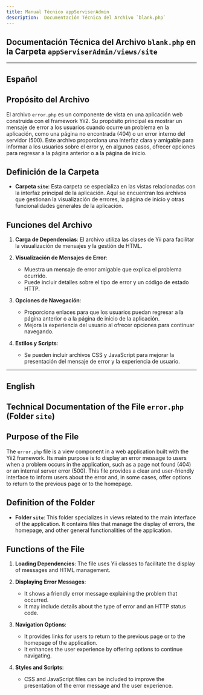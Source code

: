 ```yaml
---
title: Manual Técnico appServiserAdmin
description:  Documentación Técnica del Archivo `blank.php`
---
```


## Documentación Técnica del Archivo `blank.php` en la Carpeta `appServiserAdmin/views/site`

---

## Español

## Propósito del Archivo
El archivo `error.php` es un componente de vista en una aplicación web construida con el framework Yii2. Su propósito principal es mostrar un mensaje de error a los usuarios cuando ocurre un problema en la aplicación, como una página no encontrada (404) o un error interno del servidor (500). Este archivo proporciona una interfaz clara y amigable para informar a los usuarios sobre el error y, en algunos casos, ofrecer opciones para regresar a la página anterior o a la página de inicio.

## Definición de la Carpeta
- **Carpeta `site`**: Esta carpeta se especializa en las vistas relacionadas con la interfaz principal de la aplicación. Aquí se encuentran los archivos que gestionan la visualización de errores, la página de inicio y otras funcionalidades generales de la aplicación.

## Funciones del Archivo
1. **Carga de Dependencias**: El archivo utiliza las clases de Yii para facilitar la visualización de mensajes y la gestión de HTML.
  
2. **Visualización de Mensajes de Error**: 
   - Muestra un mensaje de error amigable que explica el problema ocurrido.
   - Puede incluir detalles sobre el tipo de error y un código de estado HTTP.

3. **Opciones de Navegación**: 
   - Proporciona enlaces para que los usuarios puedan regresar a la página anterior o a la página de inicio de la aplicación.
   - Mejora la experiencia del usuario al ofrecer opciones para continuar navegando.

4. **Estilos y Scripts**: 
   - Se pueden incluir archivos CSS y JavaScript para mejorar la presentación del mensaje de error y la experiencia de usuario.

---

## English

## Technical Documentation of the File `error.php` (Folder `site`)

## Purpose of the File
The `error.php` file is a view component in a web application built with the Yii2 framework. Its main purpose is to display an error message to users when a problem occurs in the application, such as a page not found (404) or an internal server error (500). This file provides a clear and user-friendly interface to inform users about the error and, in some cases, offer options to return to the previous page or to the homepage.

## Definition of the Folder
- **Folder `site`**: This folder specializes in views related to the main interface of the application. It contains files that manage the display of errors, the homepage, and other general functionalities of the application.

## Functions of the File
1. **Loading Dependencies**: The file uses Yii classes to facilitate the display of messages and HTML management.
  
2. **Displaying Error Messages**: 
   - It shows a friendly error message explaining the problem that occurred.
   - It may include details about the type of error and an HTTP status code.

3. **Navigation Options**: 
   - It provides links for users to return to the previous page or to the homepage of the application.
   - It enhances the user experience by offering options to continue navigating.

4. **Styles and Scripts**: 
   - CSS and JavaScript files can be included to improve the presentation of the error message and the user experience.